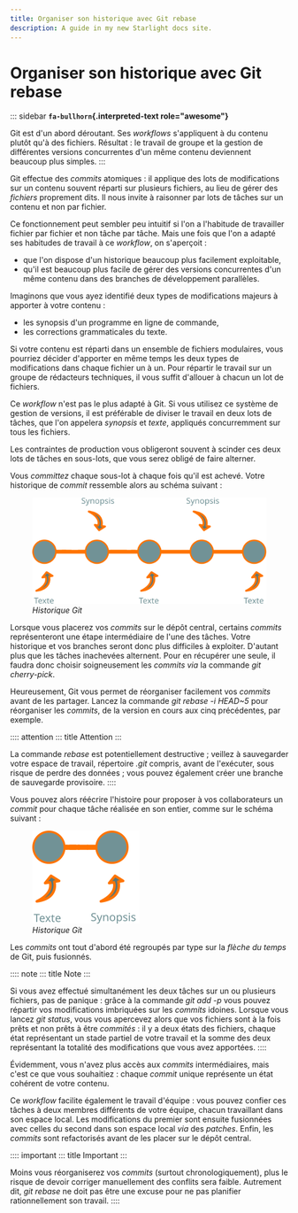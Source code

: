 ```yaml
---
title: Organiser son historique avec Git rebase
description: A guide in my new Starlight docs site.
---
```

# Organiser son historique avec Git rebase

::: sidebar
**`fa-bullhorn`{.interpreted-text role="awesome"}**

Git est d\'un abord déroutant. Ses *workflows* s\'appliquent à du
contenu plutôt qu\'à des fichiers. Résultat : le travail de groupe et la
gestion de différentes versions concurrentes d\'un même contenu
deviennent beaucoup plus simples.
:::

Git effectue des *commits* atomiques : il applique des lots de
modifications sur un contenu souvent réparti sur plusieurs fichiers, au
lieu de gérer des *fichiers* proprement dits. Il nous invite à raisonner
par lots de tâches sur un contenu et non par fichier.

Ce fonctionnement peut sembler peu intuitif si l\'on a l\'habitude de
travailler fichier par fichier et non tâche par tâche. Mais une fois que
l\'on a adapté ses habitudes de travail à ce *workflow*, on
s\'aperçoit :

-   que l\'on dispose d\'un historique beaucoup plus facilement
    exploitable,
-   qu\'il est beaucoup plus facile de gérer des versions concurrentes
    d\'un même contenu dans des branches de développement parallèles.

Imaginons que vous ayez identifié deux types de modifications majeurs à
apporter à votre contenu :

-   les synopsis d\'un programme en ligne de commande,
-   les corrections grammaticales du texte.

Si votre contenu est réparti dans un ensemble de fichiers modulaires,
vous pourriez décider d\'apporter en même temps les deux types de
modifications dans chaque fichier un à un. Pour répartir le travail sur
un groupe de rédacteurs techniques, il vous suffit d\'allouer à chacun
un lot de fichiers.

Ce *workflow* n\'est pas le plus adapté à Git. Si vous utilisez ce
système de gestion de versions, il est préférable de diviser le travail
en deux lots de tâches, que l\'on appelera *synopsis* et *texte*,
appliqués concurremment sur tous les fichiers.

Les contraintes de production vous obligeront souvent à scinder ces deux
lots de tâches en sous-lots, que vous serez obligé de faire alterner.

Vous *committez* chaque sous-lot à chaque fois qu\'il est achevé. Votre
historique de *commit* ressemble alors au schéma suivant :

<figure>
<img src="graphics/git-rebase-commits.svg"
alt="graphics/git-rebase-commits.svg" />
<figcaption><em>Historique Git</em></figcaption>
</figure>

Lorsque vous placerez vos *commits* sur le dépôt central, certains
*commits* représenteront une étape intermédiaire de l\'une des tâches.
Votre historique et vos branches seront donc plus difficiles à
exploiter. D\'autant plus que les tâches inachevées alternent. Pour en
récupérer une seule, il faudra donc choisir soigneusement les *commits*
*via* la commande *git cherry-pick*.

Heureusement, Git vous permet de réorganiser facilement vos *commits*
avant de les partager. Lancez la commande *git rebase -i HEAD\~5* pour
réorganiser les *commits*, de la version en cours aux cinq précédentes,
par exemple.

:::: attention
::: title
Attention
:::

La commande *rebase* est potentiellement destructive ; veillez à
sauvegarder votre espace de travail, répertoire *.git* compris, avant de
l\'exécuter, sous risque de perdre des données ; vous pouvez également
créer une branche de sauvegarde provisoire.
::::

Vous pouvez alors réécrire l\'histoire pour proposer à vos
collaborateurs un *commit* pour chaque tâche réalisée en son entier,
comme sur le schéma suivant :

<figure>
<img src="graphics/git-rebase-commits-2.svg"
alt="graphics/git-rebase-commits-2.svg" />
<figcaption><em>Historique Git</em></figcaption>
</figure>

Les *commits* ont tout d\'abord été regroupés par type sur la *flèche du
temps* de Git, puis fusionnés.

:::: note
::: title
Note
:::

Si vous avez effectué simultanément les deux tâches sur un ou plusieurs
fichiers, pas de panique : grâce à la commande *git add -p* vous pouvez
répartir vos modifications imbriquées sur les *commits* idoines. Lorsque
vous lancez *git status*, vous vous apercevez alors que vos fichiers
sont à la fois prêts et non prêts à être *commités* : il y a deux états
des fichiers, chaque état représentant un stade partiel de votre travail
et la somme des deux représentant la totalité des modifications que vous
avez apportées.
::::

Évidemment, vous n\'avez plus accès aux *commits* intermédiaires, mais
c\'est ce que vous souhaitiez : chaque *commit* unique représente un
état cohérent de votre contenu.

Ce *workflow* facilite également le travail d\'équipe : vous pouvez
confier ces tâches à deux membres différents de votre équipe, chacun
travaillant dans son espace local. Les modifications du premier sont
ensuite fusionnées avec celles du second dans son espace local *via* des
*patches*. Enfin, les *commits* sont refactorisés avant de les placer
sur le dépôt central.

:::: important
::: title
Important
:::

Moins vous réorganiserez vos *commits* (surtout chronologiquement), plus
le risque de devoir corriger manuellement des conflits sera faible.
Autrement dit, *git rebase* ne doit pas être une excuse pour ne pas
planifier rationnellement son travail.
::::
